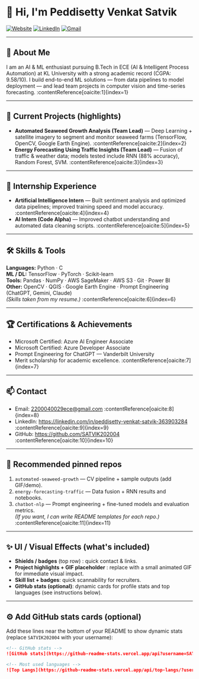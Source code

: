 # 👋 Hi, I'm Peddisetty Venkat Satvik

[![Website](https://img.shields.io/badge/Portfolio-Visit-blue)](https://github.com/SATVIK202004)
[![LinkedIn](https://img.shields.io/badge/LinkedIn-Connect-blue?logo=linkedin)](https://linkedin.com/in/peddisetty-venkat-satvik-363903284)
[![Gmail](https://img.shields.io/badge/Email-2200040029ece@gmail.com-red?logo=gmail)](mailto:2200040029ece@gmail.com)

---

## 🚀 About Me
I am an AI & ML enthusiast pursuing B.Tech in ECE (AI & Intelligent Process Automation) at KL University with a strong academic record (CGPA: 9.58/10). I build end-to-end ML solutions — from data pipelines to model deployment — and lead team projects in computer vision and time-series forecasting. :contentReference[oaicite:1]{index=1}

---

## 🔭 Current Projects (highlights)
- **Automated Seaweed Growth Analysis (Team Lead)** — Deep Learning + satellite imagery to segment and monitor seaweed farms (TensorFlow, OpenCV, Google Earth Engine). :contentReference[oaicite:2]{index=2}  
- **Energy Forecasting Using Traffic Insights (Team Lead)** — Fusion of traffic & weather data; models tested include RNN (88% accuracy), Random Forest, SVM. :contentReference[oaicite:3]{index=3}

---

## 💼 Internship Experience
- **Artificial Intelligence Intern** — Built sentiment analysis and optimized data pipelines; improved training speed and model accuracy. :contentReference[oaicite:4]{index=4}  
- **AI Intern (Code Alpha)** — Improved chatbot understanding and automated data cleaning scripts. :contentReference[oaicite:5]{index=5}

---

## 🛠️ Skills & Tools

**Languages:** Python · C  
**ML / DL:** TensorFlow · PyTorch · Scikit-learn  
**Tools:** Pandas · NumPy · AWS SageMaker · AWS S3 · Git · Power BI  
**Other:** OpenCV · QGIS · Google Earth Engine · Prompt Engineering (ChatGPT, Gemini, Claude)  
*(Skills taken from my resume.)* :contentReference[oaicite:6]{index=6}

---

## 🏆 Certifications & Achievements
- Microsoft Certified: Azure AI Engineer Associate  
- Microsoft Certified: Azure Developer Associate  
- Prompt Engineering for ChatGPT — Vanderbilt University  
- Merit scholarship for academic excellence. :contentReference[oaicite:7]{index=7}

---

## 📫 Contact
- Email: 2200040029ece@gmail.com :contentReference[oaicite:8]{index=8}  
- LinkedIn: https://linkedin.com/in/peddisetty-venkat-satvik-363903284 :contentReference[oaicite:9]{index=9}  
- GitHub: https://github.com/SATVIK202004 :contentReference[oaicite:10]{index=10}

---

## 📌 Recommended pinned repos
1. `automated-seaweed-growth` — CV pipeline + sample outputs (add GIF/demo).  
2. `energy-forecasting-traffic` — Data fusion + RNN results and notebooks.  
3. `chatbot-nlp` — Prompt engineering + fine-tuned models and evaluation metrics.  
*(If you want, I can write README templates for each repo.)* :contentReference[oaicite:11]{index=11}

---

## ✨ UI / Visual Effects (what's included)
- **Shields / badges** (top row) : quick contact & links.  
- **Project highlights + GIF placeholder** : replace with a small animated GIF for immediate visual impact.  
- **Skill list + badges**: quick scannability for recruiters.  
- **GitHub stats (optional)**: dynamic cards for profile stats and top languages (see instructions below).

---

## ⚙️ Add GitHub stats cards (optional)
Add these lines near the bottom of your README to show dynamic stats (replace `SATVIK202004` with your username):

```md
<!-- GitHub stats -->
![GitHub stats](https://github-readme-stats.vercel.app/api?username=SATVIK202004&show_icons=true&theme=default)

<!-- Most used languages -->
![Top Langs](https://github-readme-stats.vercel.app/api/top-langs/?username=SATVIK202004&layout=compact)
